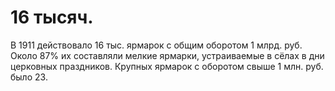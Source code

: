 # 16 тысяч.

В 1911 действовало 16 тыс. ярмарок с общим оборотом 1 млрд. руб. Около 87% их составляли мелкие ярмарки, устраиваемые в сёлах в дни церковных праздников. Крупных ярмарок с оборотом свыше 1 млн. руб. было 23.
